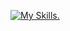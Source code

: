 
[![My Skills.](https://skillicons.dev/icons?i=java,kotlin,go,git,github,md,linux,docker,idea,electron,py,bash,redis,mongodb,mysql,postgresql,nestjs,nuxtjs,vue,react,vscode,ts,js,html,css,wasm)](https://skillicons.dev)
